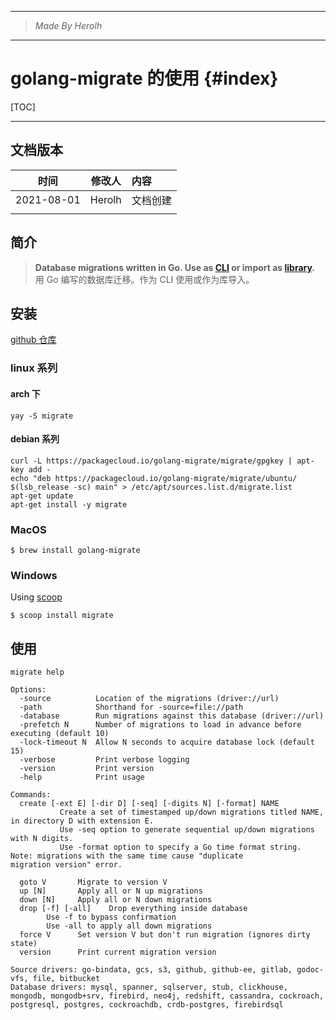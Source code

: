 ----------------------------------------------
> *Made By Herolh*
----------------------------------------------

# golang-migrate 的使用 {#index}

[TOC]



 







--------------------------------------------

## 文档版本

|    时间    | 修改人 | 内容     |
| :--------: | :----: | :------- |
| 2021-08-01 | Herolh | 文档创建 |
|            |        |          |



## 简介

> **Database migrations written in Go. Use as [CLI](https://github.com/golang-migrate/migrate#cli-usage) or import as [library](https://github.com/golang-migrate/migrate#use-in-your-go-project).**  
> 用 Go 编写的数据库迁移。作为 CLI 使用或作为库导入。



## 安装

[github 仓库](https://github.com/golang-migrate/migrate/tree/master/cmd/migrate)

### linux 系列

#### arch 下

```shell
yay -S migrate
```



#### debian 系列

```shell
curl -L https://packagecloud.io/golang-migrate/migrate/gpgkey | apt-key add -
echo "deb https://packagecloud.io/golang-migrate/migrate/ubuntu/ $(lsb_release -sc) main" > /etc/apt/sources.list.d/migrate.list
apt-get update
apt-get install -y migrate
```





### MacOS

```
$ brew install golang-migrate
```



### Windows

Using [scoop](https://scoop.sh/)

```
$ scoop install migrate
```



## 使用

```shell
migrate help

Options:
  -source          Location of the migrations (driver://url)
  -path            Shorthand for -source=file://path
  -database        Run migrations against this database (driver://url)
  -prefetch N      Number of migrations to load in advance before executing (default 10)
  -lock-timeout N  Allow N seconds to acquire database lock (default 15)
  -verbose         Print verbose logging
  -version         Print version
  -help            Print usage

Commands:
  create [-ext E] [-dir D] [-seq] [-digits N] [-format] NAME
           Create a set of timestamped up/down migrations titled NAME, in directory D with extension E.
           Use -seq option to generate sequential up/down migrations with N digits.
           Use -format option to specify a Go time format string. Note: migrations with the same time cause "duplicate
migration version" error.

  goto V       Migrate to version V
  up [N]       Apply all or N up migrations
  down [N]     Apply all or N down migrations
  drop [-f] [-all]    Drop everything inside database
        Use -f to bypass confirmation
        Use -all to apply all down migrations
  force V      Set version V but don't run migration (ignores dirty state)
  version      Print current migration version

Source drivers: go-bindata, gcs, s3, github, github-ee, gitlab, godoc-vfs, file, bitbucket
Database drivers: mysql, spanner, sqlserver, stub, clickhouse, mongodb, mongodb+srv, firebird, neo4j, redshift, cassandra, cockroach, postgresql, postgres, cockroachdb, crdb-postgres, firebirdsql
```































